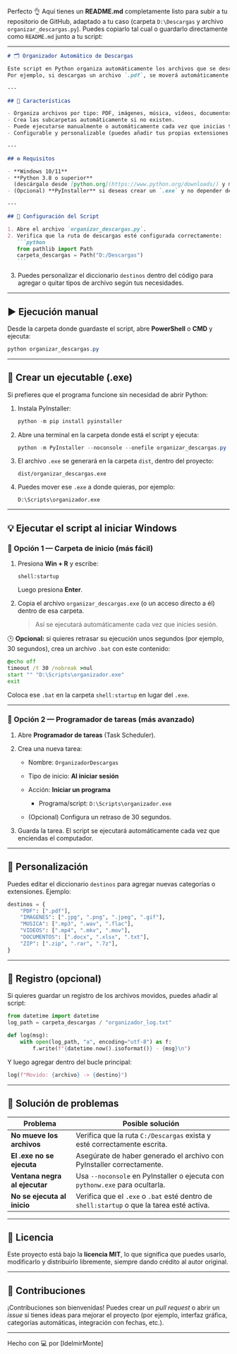 Perfecto 👌 Aquí tienes un **README.md** completamente listo para subir a tu repositorio de GitHub, adaptado a tu caso (carpeta `D:\Descargas` y archivo `organizar_descargas.py`).
Puedes copiarlo tal cual o guardarlo directamente como `README.md` junto a tu script:

---

````markdown
# 🗂️ Organizador Automático de Descargas

Este script en Python organiza automáticamente los archivos que se descargan en tu carpeta **Descargas**, moviéndolos a subcarpetas según su tipo (PDF, imágenes, música, etc.).  
Por ejemplo, si descargas un archivo `.pdf`, se moverá automáticamente a `D:\Descargas\PDF`.

---

## 🚀 Características

- Organiza archivos por tipo: PDF, imágenes, música, vídeos, documentos, ZIP, etc.
- Crea las subcarpetas automáticamente si no existen.
- Puede ejecutarse manualmente o automáticamente cada vez que inicias tu computadora.
- Configurable y personalizable (puedes añadir tus propias extensiones o carpetas).

---

## ⚙️ Requisitos

- **Windows 10/11**
- **Python 3.8 o superior**  
  (descárgalo desde [python.org](https://www.python.org/downloads/) y marca la casilla **“Add Python to PATH”** durante la instalación)
- (Opcional) **PyInstaller** si deseas crear un `.exe` y no depender de Python.

---

## 📁 Configuración del Script

1. Abre el archivo `organizar_descargas.py`.
2. Verifica que la ruta de descargas esté configurada correctamente:
   ```python
   from pathlib import Path
   carpeta_descargas = Path("D:/Descargas")
   ```
````

3. Puedes personalizar el diccionario `destinos` dentro del código para agregar o quitar tipos de archivo según tus necesidades.

---

## ▶️ Ejecución manual

Desde la carpeta donde guardaste el script, abre **PowerShell** o **CMD** y ejecuta:

```powershell
python organizar_descargas.py
```

---

## 🧩 Crear un ejecutable (.exe)

Si prefieres que el programa funcione sin necesidad de abrir Python:

1. Instala PyInstaller:

   ```powershell
   python -m pip install pyinstaller
   ```

2. Abre una terminal en la carpeta donde está el script y ejecuta:

   ```powershell
   python -m PyInstaller --noconsole --onefile organizar_descargas.py
   ```

3. El archivo `.exe` se generará en la carpeta `dist`, dentro del proyecto:

   ```
   dist/organizar_descargas.exe
   ```

4. Puedes mover ese `.exe` a donde quieras, por ejemplo:

   ```
   D:\Scripts\organizador.exe
   ```

---

## 💡 Ejecutar el script al iniciar Windows

### 🔸 Opción 1 — Carpeta de inicio (más fácil)

1. Presiona **Win + R** y escribe:

   ```
   shell:startup
   ```

   Luego presiona **Enter**.

2. Copia el archivo `organizar_descargas.exe` (o un acceso directo a él) dentro de esa carpeta.

   > Así se ejecutará automáticamente cada vez que inicies sesión.

🕒 **Opcional:** si quieres retrasar su ejecución unos segundos (por ejemplo, 30 segundos), crea un archivo `.bat` con este contenido:

```bat
@echo off
timeout /t 30 /nobreak >nul
start "" "D:\Scripts\organizador.exe"
exit
```

Coloca ese `.bat` en la carpeta `shell:startup` en lugar del `.exe`.

---

### 🔸 Opción 2 — Programador de tareas (más avanzado)

1. Abre **Programador de tareas** (Task Scheduler).
2. Crea una nueva tarea:

   - Nombre: `OrganizadorDescargas`
   - Tipo de inicio: **Al iniciar sesión**
   - Acción: **Iniciar un programa**

     - Programa/script: `D:\Scripts\organizador.exe`

   - (Opcional) Configura un retraso de 30 segundos.

3. Guarda la tarea.
   El script se ejecutará automáticamente cada vez que enciendas el computador.

---

## 🧠 Personalización

Puedes editar el diccionario `destinos` para agregar nuevas categorías o extensiones.
Ejemplo:

```python
destinos = {
    "PDF": [".pdf"],
    "IMAGENES": [".jpg", ".png", ".jpeg", ".gif"],
    "MUSICA": [".mp3", ".wav", ".flac"],
    "VIDEOS": [".mp4", ".mkv", ".mov"],
    "DOCUMENTOS": [".docx", ".xlsx", ".txt"],
    "ZIP": [".zip", ".rar", ".7z"],
}
```

---

## 🧾 Registro (opcional)

Si quieres guardar un registro de los archivos movidos, puedes añadir al script:

```python
from datetime import datetime
log_path = carpeta_descargas / "organizador_log.txt"

def log(msg):
    with open(log_path, "a", encoding="utf-8") as f:
        f.write(f"{datetime.now().isoformat()} - {msg}\n")
```

Y luego agregar dentro del bucle principal:

```python
log(f"Movido: {archivo} -> {destino}")
```

---

## 🧰 Solución de problemas

| Problema                      | Posible solución                                                                           |
| ----------------------------- | ------------------------------------------------------------------------------------------ |
| **No mueve los archivos**     | Verifica que la ruta `C:/Descargas` exista y esté correctamente escrita.                   |
| **El .exe no se ejecuta**     | Asegúrate de haber generado el archivo con PyInstaller correctamente.                      |
| **Ventana negra al ejecutar** | Usa `--noconsole` en PyInstaller o ejecuta con `pythonw.exe` para ocultarla.               |
| **No se ejecuta al inicio**   | Verifica que el `.exe` o `.bat` esté dentro de `shell:startup` o que la tarea esté activa. |

---

## 🪪 Licencia

Este proyecto está bajo la **licencia MIT**, lo que significa que puedes usarlo, modificarlo y distribuirlo libremente, siempre dando crédito al autor original.

---

## 💬 Contribuciones

¡Contribuciones son bienvenidas!
Puedes crear un _pull request_ o abrir un _issue_ si tienes ideas para mejorar el proyecto (por ejemplo, interfaz gráfica, categorías automáticas, integración con fechas, etc.).

---

Hecho con 💻 por [IdelmirMonte]

```


```
